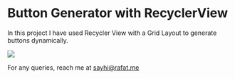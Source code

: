 # Button Generator with RecyclerView

In this project I have used Recycler View with a Grid Layout to generate buttons dynamically.

<img src="https://i.ibb.co/71Lzwf4/Screenshot-1557234885.png">

For any queries, reach me at <a href="mailto:sayhi@rafat.me">sayhi@rafat.me</a>
